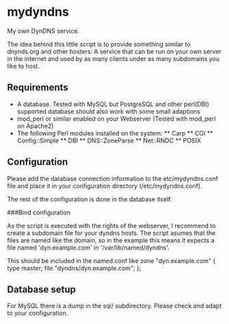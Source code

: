 mydyndns
========

My own DynDNS service.

The idea behind this little script is to provide something similar to dnynds.org and other hosters:
A service that can be run on your own server in the internet and used by as many clients under as 
many subdomains you like to host.

Requirements
------------

* A database. Tested with MySQL but PostgreSQL and other perl(DBI) supported database should also work
  with some small adaptions
* mod_perl or similar enabled on your Webserver (Tested with mod_perl on Apache2)
* The following Perl modules installed on the system:
** Carp
** CGI
** Config::Simple
** DBI
** DNS::ZoneParse
** Net::RNDC
** POSIX

Configuration
-------------

Please add the database connection information to the etc/mydyndns.conf file and place it in 
your configuration directory (/etc/mydyndns.conf).

The rest of the configuration is done in the database itself.

###Bind configuration

As the script is executed with the rights of the webserver, I recommend to create a subdomain file
for your dyndns hosts. The script asumes that the files are named like the domain, so in the example 
this means it expects a file named 'dyn.example.com' in '/var/lib/named/dyndns'. 

This should be included in the named.conf like
 zone "dyn.example.com" {
        type master;
        file "dyndns/dyn.example.com";
 };


Database setup
--------------

For MySQL there is a dump in the sql/ subdirectory. Please check and adapt to your configuration.
